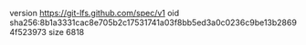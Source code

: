 version https://git-lfs.github.com/spec/v1
oid sha256:8b1a3331cac8e705b2c17531741a03f8bb5ed3a0c0236c9be13b28694f523973
size 6818
